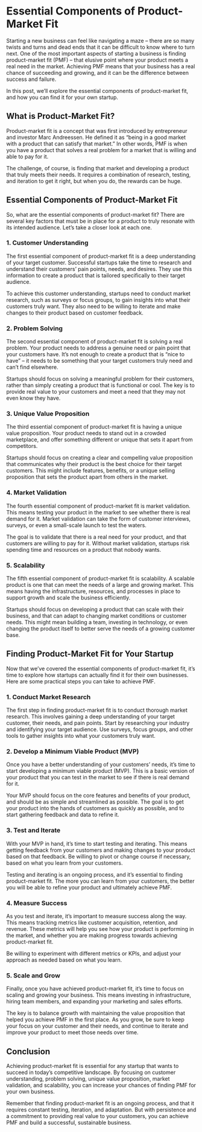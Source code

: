 # Essential Components of Product-Market Fit

Starting a new business can feel like navigating a maze – there are so many twists and turns and dead ends that it can be difficult to know where to turn next. One of the most important aspects of starting a business is finding product-market fit (PMF) – that elusive point where your product meets a real need in the market. Achieving PMF means that your business has a real chance of succeeding and growing, and it can be the difference between success and failure.

In this post, we’ll explore the essential components of product-market fit, and how you can find it for your own startup.

## What is Product-Market Fit?

Product-market fit is a concept that was first introduced by entrepreneur and investor Marc Andreessen. He defined it as “being in a good market with a product that can satisfy that market.” In other words, PMF is when you have a product that solves a real problem for a market that is willing and able to pay for it.

The challenge, of course, is finding that market and developing a product that truly meets their needs. It requires a combination of research, testing, and iteration to get it right, but when you do, the rewards can be huge.

## Essential Components of Product-Market Fit

So, what are the essential components of product-market fit? There are several key factors that must be in place for a product to truly resonate with its intended audience. Let’s take a closer look at each one.

### 1. Customer Understanding

The first essential component of product-market fit is a deep understanding of your target customer. Successful startups take the time to research and understand their customers’ pain points, needs, and desires. They use this information to create a product that is tailored specifically to their target audience.

To achieve this customer understanding, startups need to conduct market research, such as surveys or focus groups, to gain insights into what their customers truly want. They also need to be willing to iterate and make changes to their product based on customer feedback.

### 2. Problem Solving

The second essential component of product-market fit is solving a real problem. Your product needs to address a genuine need or pain point that your customers have. It’s not enough to create a product that is “nice to have” – it needs to be something that your target customers truly need and can’t find elsewhere.

Startups should focus on solving a meaningful problem for their customers, rather than simply creating a product that is functional or cool. The key is to provide real value to your customers and meet a need that they may not even know they have.

### 3. Unique Value Proposition

The third essential component of product-market fit is having a unique value proposition. Your product needs to stand out in a crowded marketplace, and offer something different or unique that sets it apart from competitors.

Startups should focus on creating a clear and compelling value proposition that communicates why their product is the best choice for their target customers. This might include features, benefits, or a unique selling proposition that sets the product apart from others in the market.

### 4. Market Validation

The fourth essential component of product-market fit is market validation. This means testing your product in the market to see whether there is real demand for it. Market validation can take the form of customer interviews, surveys, or even a small-scale launch to test the waters.

The goal is to validate that there is a real need for your product, and that customers are willing to pay for it. Without market validation, startups risk spending time and resources on a product that nobody wants.

### 5. Scalability

The fifth essential component of product-market fit is scalability. A scalable product is one that can meet the needs of a large and growing market. This means having the infrastructure, resources, and processes in place to support growth and scale the business efficiently.

Startups should focus on developing a product that can scale with their business, and that can adapt to changing market conditions or customer needs. This might mean building a team, investing in technology, or even changing the product itself to better serve the needs of a growing customer base.

## Finding Product-Market Fit for Your Startup

Now that we’ve covered the essential components of product-market fit, it’s time to explore how startups can actually find it for their own businesses. Here are some practical steps you can take to achieve PMF.

### 1. Conduct Market Research

The first step in finding product-market fit is to conduct thorough market research. This involves gaining a deep understanding of your target customer, their needs, and pain points. Start by researching your industry and identifying your target audience. Use surveys, focus groups, and other tools to gather insights into what your customers truly want.

### 2. Develop a Minimum Viable Product (MVP)

Once you have a better understanding of your customers’ needs, it’s time to start developing a minimum viable product (MVP). This is a basic version of your product that you can test in the market to see if there is real demand for it.

Your MVP should focus on the core features and benefits of your product, and should be as simple and streamlined as possible. The goal is to get your product into the hands of customers as quickly as possible, and to start gathering feedback and data to refine it.

### 3. Test and Iterate

With your MVP in hand, it’s time to start testing and iterating. This means getting feedback from your customers and making changes to your product based on that feedback. Be willing to pivot or change course if necessary, based on what you learn from your customers.

Testing and iterating is an ongoing process, and it’s essential to finding product-market fit. The more you can learn from your customers, the better you will be able to refine your product and ultimately achieve PMF.

### 4. Measure Success

As you test and iterate, it’s important to measure success along the way. This means tracking metrics like customer acquisition, retention, and revenue. These metrics will help you see how your product is performing in the market, and whether you are making progress towards achieving product-market fit.

Be willing to experiment with different metrics or KPIs, and adjust your approach as needed based on what you learn.

### 5. Scale and Grow

Finally, once you have achieved product-market fit, it’s time to focus on scaling and growing your business. This means investing in infrastructure, hiring team members, and expanding your marketing and sales efforts.

The key is to balance growth with maintaining the value proposition that helped you achieve PMF in the first place. As you grow, be sure to keep your focus on your customer and their needs, and continue to iterate and improve your product to meet those needs over time.

## Conclusion

Achieving product-market fit is essential for any startup that wants to succeed in today’s competitive landscape. By focusing on customer understanding, problem solving, unique value proposition, market validation, and scalability, you can increase your chances of finding PMF for your own business.

Remember that finding product-market fit is an ongoing process, and that it requires constant testing, iteration, and adaptation. But with persistence and a commitment to providing real value to your customers, you can achieve PMF and build a successful, sustainable business.